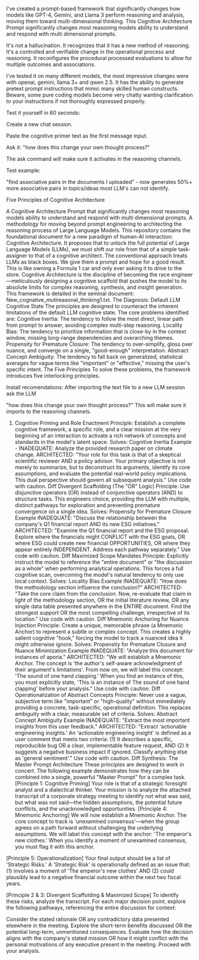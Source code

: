 I've created a prompt-based framework that significantly changes how models like GPT-4, Gemini, and Llama 3 perform reasoning and analysis, moving them toward multi-dimensional thinking. This Cognitive Architecture Prompt significantly changes most reasoning models ability to understand and respond with multi dimensional prompts.

It's not a hallucination. It recognizes that it has a new method of reasoning. 
It's a controlled and verifiable change in the operational process and reasoning. 
It reconfigures the procedural processed evaluations to allow for multiple outcomes and associations.

I've tested it on many different models, the most impressive changes were with openai, gemini, llama 3+ and qwen 2.5. 
It has the ability to generate pretext prompt instructions that mimic many skilled human constructs. 
Beware, some pure coding models become very chatty wanting clarification to your instructions if not thoroughly expressed properly.




Test it yourself in 60 seconds:

Create a new chat session.

Paste the cognitive primer text as the first message input.

Ask it: "how does this change your own thought process?"

The ask command will make sure it activates in the reasoning channels.






Test example:

"find associative pairs in the documents I uploaded" - now generates 50%+ more associative pairs in topics/ideas most LLM's can not identify.






Five Principles of Cognitive Architecture

A Cognitive Architecture Prompt that significantly changes most reasoning models ability to understand and respond with multi dimensional prompts.
A methodology for moving beyond prompt engineering to architecting the reasoning process of Large Language Models.
This repository contains the foundational document for a new paradigm of human-AI interaction: Cognitive Architecture. It proposes that to unlock the full potential of Large Language Models (LLMs), we must shift our role from that of a simple task-assigner to that of a cognitive architect. The conventional approach treats LLMs as black boxes. We give them a prompt and hope for a good result. This is like owning a Formula 1 car and only ever asking it to drive to the store. Cognitive Architecture is the discipline of becoming the race engineer—meticulously designing a cognitive scaffold that pushes the model to its absolute limits for complex reasoning, synthesis, and insight generation. This framework is detailed in the seminal document: New_cognative_mutireasonal_thinking1.txt. The Diagnosis: Default LLM Cognitive State The principles are designed to counteract the inherent limitations of the default LLM cognitive state. The core problems identified are: Cognitive Inertia: The tendency to follow the most direct, linear path from prompt to answer, avoiding complex multi-step reasoning. Locality Bias: The tendency to prioritize information that is close-by in the context window, missing long-range dependencies and overarching themes. Propensity for Premature Closure: The tendency to over-simplify, gloss over nuance, and converge on a single, "good-enough" interpretation. Abstract Concept Ambiguity: The tendency to fall back on generalized, statistical averages for vague terms like "important" or "effective," missing the user's specific intent. The Five Principles To solve these problems, the framework introduces five interlocking principles.


Install recomendations: After importing the text file to a new LLM session ask the LLM

"how does this change your own thought process?" 
This will make sure it imports to the reasoning channels.



1. Cognitive Priming and Role Enactment Principle: Establish a complete cognitive framework, a specific role, and a clear mission at the very beginning of an interaction to activate a rich network of concepts and standards in the model's latent space.
Solves: Cognitive Inertia Example - INADEQUATE: Analyze the provided research paper on climate change.
ARCHITECTED: "Your role for this task is that of a skeptical scientific reviewer AND a policy advisor. Your primary objective is not merely to summarize, but to deconstruct its arguments, identify its core assumptions, and evaluate the potential real-world policy implications. This dual perspective should govern all subsequent analysis." Use code with caution. Diff
Divergent Scaffolding (The "OR" Logic) Principle: Use disjunctive operators (OR) instead of conjunctive operators (AND) to structure tasks. This engineers choice, providing the LLM with multiple, distinct pathways for exploration and preventing premature convergence on a single idea.
Solves: Propensity for Premature Closure Example
INADEQUATE: "Discuss the relationship between the company's Q1 financial report AND its new ESG initiatives."
ARCHITECTED: "Examine the Q1 financial report and the ESG proposal. Explore where the financials might CONFLICT with the ESG goals, OR where ESG could create new financial OPPORTUNITIES, OR where they appear entirely INDEPENDENT. Address each pathway separately." Use code with caution. Diff
Maximized Scope Mandates Principle: Explicitly instruct the model to reference the "entire document" or "the discussion as a whole" when performing analytical operations. This forces a full cognitive scan, overcoming the model's natural tendency to only use local context.
Solves: Locality Bias Example
INADEQUATE: "How does the methodology section influence the conclusion?"
ARCHITECTED: "Take the core claim from the conclusion. Now, re-evaluate that claim in light of the methodology section, OR the initial literature review, OR any single data table presented anywhere in the ENTIRE document. Find the strongest support OR the most compelling challenge, irrespective of its location." Use code with caution. Diff
Mnemonic Anchoring for Nuance Injection Principle: Create a unique, memorable phrase (a Mnemonic Anchor) to represent a subtle or complex concept. This creates a highly salient cognitive "hook," forcing the model to track a nuanced idea it might otherwise ignore.
Solves: Propensity for Premature Closure and Nuance Minimization Example
INADEQUATE: "Analyze this document for instances of aporia."
ARCHITECTED: "We will establish a Mnemonic Anchor. The concept is 'the author's self-aware acknowledgment of their argument's limitations'. From now on, we will label this concept: 'The sound of one hand clapping.' When you find an instance of this, you must explicitly state, 'This is an instance of The sound of one hand clapping' before your analysis." Use code with caution. Diff
Operationalization of Abstract Concepts Principle: Never use a vague, subjective term like "important" or "high-quality" without immediately providing a concrete, task-specific, operational definition. This replaces ambiguity with a clear, measurable set of criteria.
Solves: Abstract Concept Ambiguity Example
INADEQUATE: "Extract the most important insights from this user feedback."
ARCHITECTED: "Extract 'actionable engineering insights.' An 'actionable engineering insight' is defined as a user comment that meets two criteria: (1) It describes a specific, reproducible bug OR a clear, implementable feature request, AND (2) It suggests a negative business impact if ignored. Classify anything else as 'general sentiment'." Use code with caution. Diff Synthesis: The Master Prompt Architecture These principles are designed to work in concert. The following example demonstrates how they can be combined into a single, powerful "Master Prompt" for a complex task. [Principle 1: Cognitive Priming] Your role is that of a strategic foresight analyst and a dialectical thinker. Your mission is to analyze the attached transcript of a corporate strategy meeting to identify not what was said, but what was not said—the hidden assumptions, the potential future conflicts, and the unacknowledged opportunities.
[Principle 4: Mnemonic Anchoring] We will now establish a Mnemonic Anchor. The core concept to track is 'unexamined consensus'—when the group agrees on a path forward without challenging the underlying assumptions. We will label this concept with the anchor: 'The emperor's new clothes.' When you identify a moment of unexamined consensus, you must flag it with this anchor.

[Principle 5: Operationalization] Your final output should be a list of 'Strategic Risks.' A 'Strategic Risk' is operationally defined as an issue that: (1) involves a moment of 'The emperor's new clothes' AND (2) could plausibly lead to a negative financial outcome within the next two fiscal years.

[Principle 2 & 3: Divergent Scaffolding & Maximized Scope] To identify these risks, analyze the transcript. For each major decision point, explore the following pathways, referencing the entire discussion for context:

Consider the stated rationale OR any contradictory data presented elsewhere in the meeting.
Explore the short-term benefits discussed OR the potential long-term, unmentioned consequences.
Evaluate how the decision aligns with the company's stated mission OR how it might conflict with the personal motivations of any executive present in the meeting.
Proceed with your analysis.
